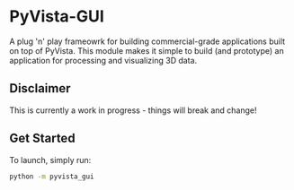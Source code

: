 # PyVista-GUI

A plug 'n' play frameowrk for building commercial-grade applications built on
top of PyVista. This module makes it simple to build (and prototype) an
application for processing and visualizing 3D data.

## Disclaimer

This is currently a work in progress - things will break and change!


## Get Started

To launch, simply run:

```bash
python -m pyvista_gui
```
